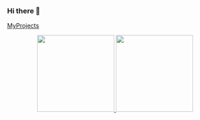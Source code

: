 ### Hi there 👋

<!--
**lazybones1/lazybones1** is a ✨ _special_ ✨ repository because its `README.md` (this file) appears on your GitHub profile.

Here are some ideas to get you started:

- 🔭 I’m currently working on ...
- 🌱 I’m currently learning ...
- 👯 I’m looking to collaborate on ...
- 🤔 I’m looking for help with ...
- 💬 Ask me about ...
- 📫 How to reach me: ...
- 😄 Pronouns: ...
- ⚡ Fun fact: ...
-->

<a href="https://github.com/lazybones1/MyProjects/blob/main/README.md">MyProjects</a>

<div align="center">
  <a href="https://github.com/lazybones1">
  <img height="180em" src="https://github-readme-stats.vercel.app/api?username=lazybones1&show_icons=true&theme=dracula&include_all_commits=true&count_private=true"/>
  <img height="180em" src="https://github-readme-stats.vercel.app/api/top-langs/?username=lazybones1&layout=compact&langs_count=7&theme=dracula"/>
</div>  
  
  
